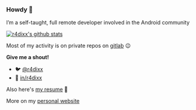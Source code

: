 ### Howdy 🤠

I’m a self-taught, full remote developer involved in the Android community

[![r4dixx's github stats](https://github-readme-stats.vercel.app/api?username=r4dixx&theme=darcula)](https://github.com/r4dixx)

Most of my activity is on private repos on [gitlab](https://gitlab.com/asikel) 😉

**Give me a shout!**

- 🐦 [@r4dixx](https://twitter.com/r4dixx)
- 💼 [in/r4dixx](https://linkedin.com/in/r4dixx)

Also here's [my resume](https://ceev.io/@r4dixx) 👀

More on my [personal website](https://r4dixx.github.io/)
